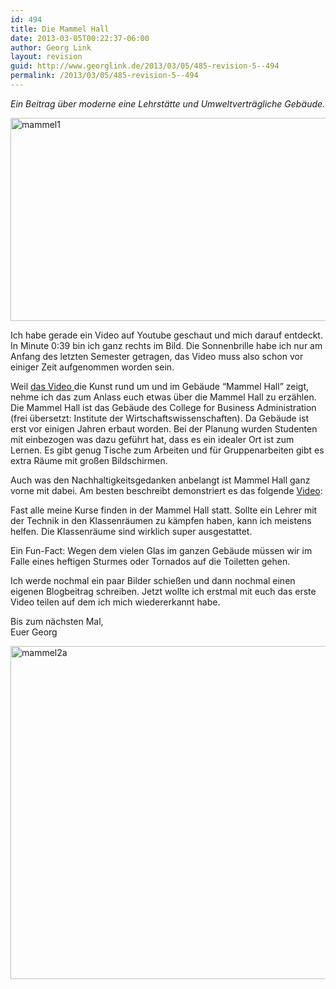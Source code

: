```yaml
---
id: 494
title: Die Mammel Hall
date: 2013-03-05T00:22:37-06:00
author: Georg Link
layout: revision
guid: http://www.georglink.de/2013/03/05/485-revision-5--494
permalink: /2013/03/05/485-revision-5--494
---
```

_Ein Beitrag über moderne eine Lehrstätte und Umweltverträgliche Gebäude._

<img loading="lazy" src="http://www.georglink.de/media/2013/03/mammel1.jpg" alt="mammel1" width="600" height="325" class="aligncenter size-full wp-image-492" srcset="http://www.georglink.de/media/2013/03/mammel1.jpg 600w, http://www.georglink.de/media/2013/03/mammel1-300x162.jpg 300w" sizes="(max-width: 600px) 100vw, 600px" /> 

Ich habe gerade ein Video auf Youtube geschaut und mich darauf entdeckt. In Minute 0:39 bin ich ganz rechts im Bild. Die Sonnenbrille habe ich nur am Anfang des letzten Semester getragen, das Video muss also schon vor einiger Zeit aufgenommen worden sein.



Weil <a href="http://www.youtube.com/watch?v=1rD5pmhF7BI" title="Zum Youtube Video" target="_blank">das Video </a>die Kunst rund um und im Gebäude &#8220;Mammel Hall&#8221; zeigt, nehme ich das zum Anlass euch etwas über die Mammel Hall zu erzählen. Die Mammel Hall ist das Gebäude des College for Business Administration (frei übersetzt: Institute der Wirtschaftswissenschaften). Da Gebäude ist erst vor einigen Jahren erbaut worden. Bei der Planung wurden Studenten mit einbezogen was dazu geführt hat, dass es ein idealer Ort ist zum Lernen. Es gibt genug Tische zum Arbeiten und für Gruppenarbeiten gibt es extra Räume mit großen Bildschirmen.

Auch was den Nachhaltigkeitsgedanken anbelangt ist Mammel Hall ganz vorne mit dabei. Am besten beschreibt demonstriert es das folgende <a href="http://www.youtube.com/watch?v=f9bhqC4_QTg" title="Zum Youtube Video" target="_blank">Video</a>:



Fast alle meine Kurse finden in der Mammel Hall statt. Sollte ein Lehrer mit der Technik in den Klassenräumen zu kämpfen haben, kann ich meistens helfen. Die Klassenräume sind wirklich super ausgestattet.

Ein Fun-Fact: Wegen dem vielen Glas im ganzen Gebäude müssen wir im Falle eines heftigen Sturmes oder Tornados auf die Toiletten gehen.

Ich werde nochmal ein paar Bilder schießen und dann nochmal einen eigenen Blogbeitrag schreiben. Jetzt wollte ich erstmal mit euch das erste Video teilen auf dem ich mich wiedererkannt habe.

Bis zum nächsten Mal,  
Euer Georg

<img loading="lazy" src="http://www.georglink.de/media/2013/03/mammel2a.jpg" alt="mammel2a" width="800" height="533" class="aligncenter size-full wp-image-491" srcset="http://www.georglink.de/media/2013/03/mammel2a.jpg 800w, http://www.georglink.de/media/2013/03/mammel2a-300x199.jpg 300w" sizes="(max-width: 800px) 100vw, 800px" />